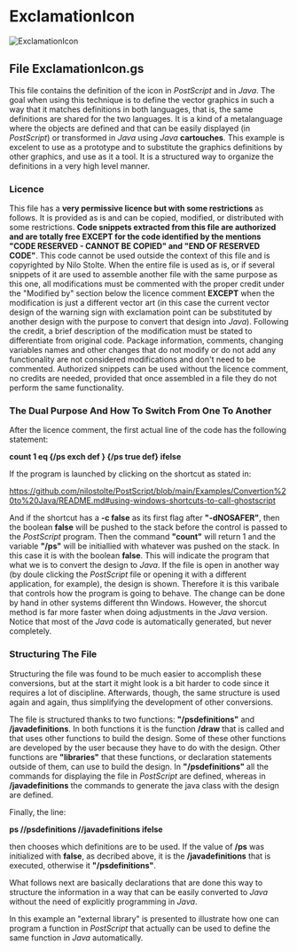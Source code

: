 
# ExclamationIcon

![ExclamationIcon](https://user-images.githubusercontent.com/80269251/111144000-db707d80-855c-11eb-8ff6-9491937cbb03.png)

## File ExclamationIcon.gs

This file contains the definition of the icon in _PostScript_ and in _Java_. The goal when using this technique is to define the
vector graphics in such a way that it matches definitions in both languages, that is, the same definitions are shared for the
two languages. It is a kind of a metalanguage where the objects are defined and that can be easily displayed (in _PostScript_) or
transformed in _Java_ using _Java_ **cartouches**. This example is excelent to use as a prototype and to substitute the
graphics definitions by other graphics, and use as it a tool. It is a structured way to organize the definitions in a very
high level manner.

### Licence

This file has a **very permissive licence but with some restrictions** as follows. It is provided as is and can be copied, modified, or distributed with some restrictions. **Code snippets extracted from this file are authorized and are totally free EXCEPT for the code identified by the mentions "CODE RESERVED - CANNOT BE COPIED" and "END OF RESERVED CODE"**. This code cannot be used outside the context of this file and is copyrighted by Nilo Stolte. When the entire file is used as is, or if several snippets of it are used to assemble another file with the same purpose as this one, all modifications must be commented with the proper credit under the "Modified by" section below the licence comment **EXCEPT** when the modification is just a different vector art (in this case the current vector design of the warning sign with exclamation point can be substituted by another design with the purpose to convert that design into _Java_). Following the credit, a brief description of the modification must be stated to differentiate from original code. Package information, comments, changing variables names and other changes that do not modify or do not add any functionality are not considered modifications and don't need to be commented. Authorized snippets can be used without the licence comment, no credits are needed, provided that once assembled in a file they do not perform the same functionality.

### The Dual Purpose And How To Switch From One To Another

After the licence comment, the first actual line of the code has the following statement:

**count 1 eq {/ps exch def } {/ps true def} ifelse**

If the program is launched by clicking on the shortcut as stated in:

https://github.com/nilostolte/PostScript/blob/main/Examples/Convertion%20to%20Java/README.md#using-windows-shortcuts-to-call-ghostscript

And if the shortcut has a **-c false** as its first flag after **"-dNOSAFER"**, then the boolean **false** will be pushed to the 
stack before the control is passed to the _PostScript_ program. Then the command **"count"** will return 1 and 
the variable **"/ps"** will be initiallied with whatever was pushed on the stack. In this case it is with the boolean **false**. This 
will indicate the program that what we is to convert the design to _Java_. If the file is open in another way (by doule clicking the
_PostScript_ file or opening it with a different application, for example), the design is shown. Therefore it is this varibale that
controls how the program is going to behave. The change can be done by hand in other systems different thn Windows. However,
the shorcut method is far more faster when doing adjustments in the _Java_ version. Notice that most of the _Java_ code is automatically
generated, but never completely. 

### Structuring The File

Structuring the file was found to be much easier to accomplish these conversions, but at the start it might look is a bit harder 
to code since it requires a lot of discipline. Afterwards, though, the same structure is used again and again, thus simplifying the
development of other conversions.

The file is structured thanks to two functions: **"/psdefinitions"** and **/javadefinitions**. In both functions it is the function **/draw** that is called and that uses other functions to build the design. Some of these other functions are
developed by the user because they have to do with the design. Other functions are **"libraries"** that these
functions, or declaration statements outside of them, can use to build the design. In **"/psdefinitions"** all
the commands for displaying the file in _PostScript_ are defined, whereas in **/javadefinitions** the commands to generate the java class
with the design are defined.

Finally, the line:

**ps //psdefinitions //javadefinitions ifelse**

then chooses which definitions are to be used. If the value of **/ps** was initialized with **false**, as decribed above, it is
the **/javadefinitions** that is executed, otherwise it **"/psdefinitions"**.

What follows next are basically declarations that are done this way to structure the information in a way that can be easily
converted to _Java_ without the need of explicitly programming in _Java_.

In this example an "external library" is presented to illustrate how one can program a function in _PostScript_ that actually can be used
to define the same function in _Java_ automatically. 
